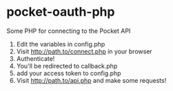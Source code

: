 pocket-oauth-php
================

Some PHP for connecting to the Pocket API

1. Edit the variables in config.php
2. Visit http://path.to/connect.php in your browser
3. Authenticate!
4. You'll be redirected to callback.php
5. add your access token to config.php
6. Visit http://path.to/api.php and make some requests!
